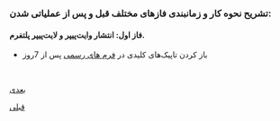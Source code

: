 ###  تشریح نحوه کار و زمانبندی فازهای مختلف قبل و پس از عملیاتی شدن:

#### فاز اول: انتشار وایت‌پیپر و لایت‌پیپر پلتفرم.

- باز کردن تاپیک‌های کلیدی در [ فرم های رسمی](https://github.com/irandao/cordination/discussions/) پس از 7روز



<br>

[ بعدی](/content/management.md)
<br>

[ قبلی](/content/privacy.md)

